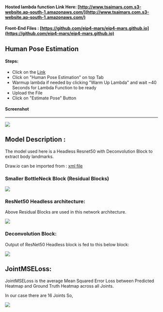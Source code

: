 #### Hosted lambda function Link Here: [http://www.tsaimars.com.s3-website.ap-south-1.amazonaws.com/](http://www.tsaimars.com.s3-website.ap-south-1.amazonaws.com/)
#### Front-End Files : [https://github.com/eip4-mars/eip4-mars.github.io](https://github.com/eip4-mars/eip4-mars.github.io)

## Human Pose Estimation

#### Steps:
- Click on the [Link](http://www.tsaimars.com.s3-website.ap-south-1.amazonaws.com/)
- Click on "Human Pose Estimation" on top Tab
- Warmup lambda if needed by clicking "Warm Up Lambda" and wait ~40 Seconds for Lambda Function to be ready
- Upload the File
- Click on "Estimate Pose" Button

#### Screenshot
---------
![](https://github.com/eip4-mars/EIP4P2/blob/master/Session5/hpe_UI.jpg)


## Model Description : 

The model used here is a Headless Resnet50 with Deconvolution Block to extract body landmarks.

Draw.io can be imported from : [xml file](https://github.com/eip4-mars/EIP4P2/blob/master/Session5/Posenet_drawio.xml)


### Smaller BottleNeck Block (Residual Blocks)

![](https://github.com/eip4-mars/EIP4P2/blob/master/Session5/bottleneck.jpg)

### ResNet50 Headless architecture:
Above Residual Blocks are used in this network architecture.

![](https://github.com/eip4-mars/EIP4P2/blob/master/Session5/headlessResnet50.jpg)

### Deconvolution Block:
Output of ResNet50 Headless block is fed to this below block:

![](https://github.com/eip4-mars/EIP4P2/blob/master/Session5/deconvBlock.jpg)


## JointMSELoss:
JointMSELoss is the average Mean Squared Error Loss between Predicted Heatmap and Ground Truth Heatmap across all Joints.

In our case there are 16 Joints So,

![](https://github.com/eip4-mars/EIP4P2/blob/master/Session5/JointMSELoss.jpg)
